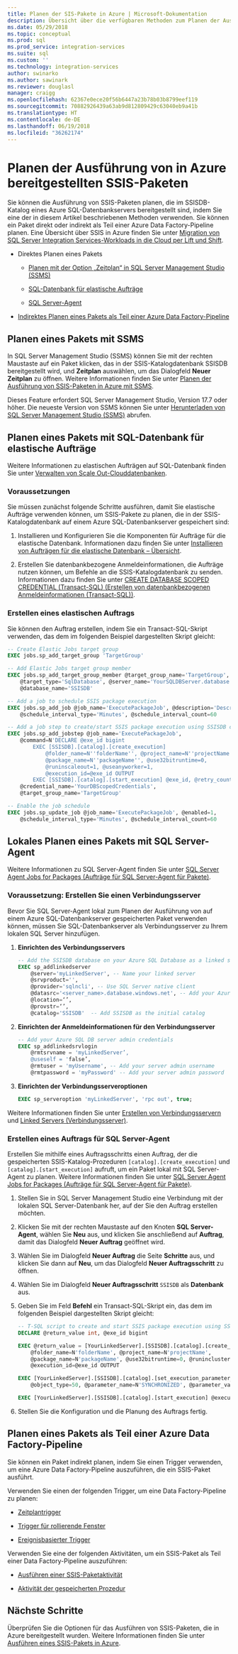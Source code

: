 ```yaml
---
title: Planen der SIS-Pakete in Azure | Microsoft-Dokumentation
description: Übersicht über die verfügbaren Methoden zum Planen der Ausführung von SSIS-Paketen, die für Azure SQL-Datenbank bereitgestellt sind.
ms.date: 05/29/2018
ms.topic: conceptual
ms.prod: sql
ms.prod_service: integration-services
ms.suite: sql
ms.custom: ''
ms.technology: integration-services
author: swinarko
ms.author: sawinark
ms.reviewer: douglasl
manager: craigg
ms.openlocfilehash: 62367e0ece20f56b6447a23b78b03b8799eef119
ms.sourcegitcommit: 70882926439a63ab9d812809429c63040eb9a41b
ms.translationtype: HT
ms.contentlocale: de-DE
ms.lasthandoff: 06/19/2018
ms.locfileid: "36262174"
---
```

# <a name="schedule-the-execution-of-sql-server-integration-services-ssis-packages-deployed-in-azure"></a>Planen der Ausführung von in Azure bereitgestellten SSIS-Paketen

Sie können die Ausführung von SSIS-Paketen planen, die im SSISDB-Katalog eines Azure SQL-Datenbankservers bereitgestellt sind, indem Sie eine der in diesem Artikel beschriebenen Methoden verwenden. Sie können ein Paket direkt oder indirekt als Teil einer Azure Data Factory-Pipeline planen. Eine Übersicht über SSIS in Azure finden Sie unter [Migration von SQL Server Integration Services-Workloads in die Cloud per Lift und Shift](ssis-azure-lift-shift-ssis-packages-overview.md).

- Direktes Planen eines Pakets

  - [Planen mit der Option „Zeitplan“ in SQL Server Management Studio (SSMS)](#ssms)

  - [SQL-Datenbank für elastische Aufträge](#elastic)

  - [SQL Server-Agent](#agent)

- [Indirektes Planen eines Pakets als Teil einer Azure Data Factory-Pipeline](#activity)


## <a name="ssms"></a> Planen eines Pakets mit SSMS

In SQL Server Management Studio (SSMS) können Sie mit der rechten Maustaste auf ein Paket klicken, das in der SSIS-Katalogdatenbank SSISDB bereitgestellt wird, und **Zeitplan** auswählen, um das Dialogfeld **Neuer Zeitplan** zu öffnen. Weitere Informationen finden Sie unter [Planen der Ausführung von SSIS-Paketen in Azure mit SSMS](ssis-azure-schedule-packages-ssms.md).

Dieses Feature erfordert SQL Server Management Studio, Version 17.7 oder höher. Die neueste Version von SSMS können Sie unter [Herunterladen von SQL Server Management Studio (SSMS)](../../ssms/download-sql-server-management-studio-ssms.md) abrufen.

## <a name="elastic"></a> Planen eines Pakets mit SQL-Datenbank für elastische Aufträge

Weitere Informationen zu elastischen Aufträgen auf SQL-Datenbank finden Sie unter [Verwalten von Scale Out-Clouddatenbanken](https://docs.microsoft.com/azure/sql-database/sql-database-elastic-jobs-overview).

### <a name="prerequisites"></a>Voraussetzungen

Sie müssen zunächst folgende Schritte ausführen, damit Sie elastische Aufträge verwenden können, um SSIS-Pakete zu planen, die in der SSIS-Katalogdatenbank auf einem Azure SQL-Datenbankserver gespeichert sind:

1.  Installieren und Konfigurieren Sie die Komponenten für Aufträge für die elastische Datenbank. Informationen dazu finden Sie unter [Installieren von Aufträgen für die elastische Datenbank – Übersicht](https://docs.microsoft.com/azure/sql-database/sql-database-elastic-jobs-service-installation).

2. Erstellen Sie datenbankbezogene Anmeldeinformationen, die Aufträge nutzen können, um Befehle an die SSIS-Katalogdatenbank zu senden. Informationen dazu finden Sie unter [CREATE DATABASE SCOPED CREDENTIAL (Transact-SQL) (Erstellen von datenbankbezogenen Anmeldeinformationen (Transact-SQL))](../../t-sql/statements/create-database-scoped-credential-transact-sql.md).

### <a name="create-an-elastic-job"></a>Erstellen eines elastischen Auftrags

Sie können den Auftrag erstellen, indem Sie ein Transact-SQL-Skript verwenden, das dem im folgenden Beispiel dargestellten Skript gleicht:

```sql
-- Create Elastic Jobs target group 
EXEC jobs.sp_add_target_group 'TargetGroup' 

-- Add Elastic Jobs target group member 
EXEC jobs.sp_add_target_group_member @target_group_name='TargetGroup', 
    @target_type='SqlDatabase', @server_name='YourSQLDBServer.database.windows.net',
    @database_name='SSISDB' 

-- Add a job to schedule SSIS package execution
EXEC jobs.sp_add_job @job_name='ExecutePackageJob', @description='Description', 
    @schedule_interval_type='Minutes', @schedule_interval_count=60

-- Add a job step to create/start SSIS package execution using SSISDB catalog stored procedures
EXEC jobs.sp_add_jobstep @job_name='ExecutePackageJob', 
    @command=N'DECLARE @exe_id bigint 
        EXEC [SSISDB].[catalog].[create_execution]
            @folder_name=N''folderName'', @project_name=N''projectName'',
            @package_name=N''packageName'', @use32bitruntime=0,
            @runinscaleout=1, @useanyworker=1, 
            @execution_id=@exe_id OUTPUT         
        EXEC [SSISDB].[catalog].[start_execution] @exe_id, @retry_count=0', 
    @credential_name='YourDBScopedCredentials', 
    @target_group_name='TargetGroup' 

-- Enable the job schedule 
EXEC jobs.sp_update_job @job_name='ExecutePackageJob', @enabled=1, 
    @schedule_interval_type='Minutes', @schedule_interval_count=60 
```

## <a name="agent"></a> Lokales Planen eines Pakets mit SQL Server-Agent

Weitere Informationen zu SQL Server-Agent finden Sie unter [SQL Server Agent Jobs for Packages (Aufträge für SQL Server-Agent für Pakete)](../packages/sql-server-agent-jobs-for-packages.md).

### <a name="prerequisite---create-a-linked-server"></a>Voraussetzung: Erstellen Sie einen Verbindungsserver

Bevor Sie SQL Server-Agent lokal zum Planen der Ausführung von auf einem Azure SQL-Datenbankserver gespeicherten Paket verwenden können, müssen Sie SQL-Datenbankserver als Verbindungsserver zu Ihrem lokalen SQL Server hinzufügen.

1.  **Einrichten des Verbindungsservers**

    ```sql
    -- Add the SSISDB database on your Azure SQL Database as a linked server to your SQL Server on premises
    EXEC sp_addlinkedserver
        @server='myLinkedServer', -- Name your linked server
        @srvproduct='',     
        @provider='sqlncli', -- Use SQL Server native client
        @datasrc='<server_name>.database.windows.net', -- Add your Azure SQL Database server endpoint
        @location=‘’,
        @provstr=‘’,
        @catalog='SSISDB'  -- Add SSISDB as the initial catalog
    ```

2.  **Einrichten der Anmeldeinformationen für den Verbindungsserver**

    ```sql
    -- Add your Azure SQL DB server admin credentials
    EXEC sp_addlinkedsrvlogin
        @rmtsrvname = 'myLinkedServer’,
        @useself = 'false’,
        @rmtuser = 'myUsername', -- Add your server admin username
        @rmtpassword = 'myPassword' -- Add your server admin password
    ```

3.  **Einrichten der Verbindungsserveroptionen**

    ```sql
    EXEC sp_serveroption 'myLinkedServer', 'rpc out', true;
    ```

Weitere Informationen finden Sie unter [Erstellen von Verbindungsservern](../../relational-databases/linked-servers/create-linked-servers-sql-server-database-engine.md) und [Linked Servers (Verbindungsserver)](../../relational-databases/linked-servers/linked-servers-database-engine.md).

### <a name="create-a-sql-server-agent-job"></a>Erstellen eines Auftrags für SQL Server-Agent

Erstellen Sie mithilfe eines Auftragsschritts einen Auftrag, der die gespeicherten SSIS-Katalog-Prozeduren `[catalog].[create_execution]` und `[catalog].[start_execution]` aufruft, um ein Paket lokal mit SQL Server-Agent zu planen. Weitere Informationen finden Sie unter [SQL Server Agent Jobs for Packages (Aufträge für SQL Server-Agent für Pakete)](../packages/sql-server-agent-jobs-for-packages.md).

1.  Stellen Sie in SQL Server Management Studio eine Verbindung mit der lokalen SQL Server-Datenbank her, auf der Sie den Auftrag erstellen möchten.

2.  Klicken Sie mit der rechten Maustaste auf den Knoten **SQL Server-Agent**, wählen Sie **Neu** aus, und klicken Sie anschließend auf **Auftrag**, damit das Dialogfeld **Neuer Auftrag** geöffnet wird.

3.  Wählen Sie im Dialogfeld **Neuer Auftrag** die Seite **Schritte** aus, und klicken Sie dann auf **Neu**, um das Dialogfeld **Neuer Auftragsschritt** zu öffnen.

4.  Wählen Sie im Dialogfeld **Neuer Auftragsschritt** `SSISDB` als **Datenbank** aus.

5.  Geben Sie im Feld **Befehl** ein Transact-SQL-Skript ein, das dem im folgenden Beispiel dargestellten Skript gleicht:

    ```sql
    -- T-SQL script to create and start SSIS package execution using SSISDB stored procedures
    DECLARE @return_value int, @exe_id bigint 

    EXEC @return_value = [YourLinkedServer].[SSISDB].[catalog].[create_execution] 
        @folder_name=N'folderName', @project_name=N'projectName', 
        @package_name=N'packageName', @use32bitruntime=0, @runincluster=1, @useanyworker=1,
        @execution_id=@exe_id OUTPUT 

    EXEC [YourLinkedServer].[SSISDB].[catalog].[set_execution_parameter_value] @exe_id,
        @object_type=50, @parameter_name=N'SYNCHRONIZED', @parameter_value=1

    EXEC [YourLinkedServer].[SSISDB].[catalog].[start_execution] @execution_id=@exe_id
    ```

6.  Stellen Sie die Konfiguration und die Planung des Auftrags fertig.

## <a name="activity"></a> Planen eines Pakets als Teil einer Azure Data Factory-Pipeline

Sie können ein Paket indirekt planen, indem Sie einen Trigger verwenden, um eine Azure Data Factory-Pipeline auszuführen, die ein SSIS-Paket ausführt.

Verwenden Sie einen der folgenden Trigger, um eine Data Factory-Pipeline zu planen:

- [Zeitplantrigger](https://docs.microsoft.com/azure/data-factory/how-to-create-schedule-trigger)

- [Trigger für rollierende Fenster](https://docs.microsoft.com/azure/data-factory/how-to-create-tumbling-window-trigger)

- [Ereignisbasierter Trigger](https://docs.microsoft.com/azure/data-factory/how-to-create-event-trigger)

Verwenden Sie eine der folgenden Aktivitäten, um ein SSIS-Paket als Teil einer Data Factory-Pipeline auszuführen:

- [Ausführen einer SSIS-Paketaktivität](https://docs.microsoft.com/azure/data-factory/how-to-invoke-ssis-package-ssis-activity)

- [Aktivität der gespeicherten Prozedur](https://docs.microsoft.com/azure/data-factory/how-to-invoke-ssis-package-stored-procedure-activity)

## <a name="next-steps"></a>Nächste Schritte

Überprüfen Sie die Optionen für das Ausführen von SSIS-Paketen, die in Azure bereitgestellt wurden. Weitere Informationen finden Sie unter [Ausführen eines SSIS-Pakets in Azure](ssis-azure-run-packages.md).
